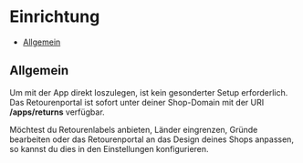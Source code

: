 # Einrichtung

-   [Allgemein](#general)
<!-- -   [FAQ](#faq) -->

<a name="credentials"></a>

## Allgemein

Um mit der App direkt loszulegen, ist kein gesonderter Setup erforderlich. Das Retourenportal ist sofort unter deiner Shop-Domain mit der URI **/apps/returns** verfügbar.

Möchtest du Retourenlabels anbieten, Länder eingrenzen, Gründe bearbeiten oder das Retourenportal an das Design deines Shops anpassen, so kannst du dies in den Einstellungen konfigurieren.

<!-- <a name="faq"></a>

## FAQ

<div class="faq-list">
<dl class="space-y-8">
<div>
<dt><h4>Statt der Name unserer Firma wird einfach unsere Firmenadresse (Straße) angezeigt. Wie können wir das ändern?</h4></dt>
<dd>In dem Fall werdet ihr voraussichtlich keine Absender Referenz verwenden und zwar die Adressen, die ihr in Shopify hinterlegt habt. dazu müsst ihr einmal in die Shopify Einstellungen unten links im Shopify Admin und dann unter Standorte beziehungsweise in Englisch Locations eure Adressen überprüfen. Dort ist oft als Standort Name die Straße oder Adresse eingetragen. Hier bitte die Standorte entsprechend korrigieren. Dann einen Moment warten und wieder in die App easy DHL unter Einstellungen Versand wechseln. Dort habt ihr dann in einem dropdown eure Standorte zur Auswahl. Sollten die Änderung noch nicht sichtbar sein, dann bitte einmal eine halbe Minute warten und einen browser-reload der App durchführen</dd>
</div>

<div>
<dt><h4>Benutzername und Password stimmen aber ich kann mich nicht anmelden, woran liegt das?</h4></dt>
<dd>Solltest du die 2FA Authentifizierung im DHL Geschäftskunden Portal aktiviert haben, dann wird es höchstwahrscheinlich am gewählten Sicherheitsproblem liegen. Hier entweder die 2FA komplett deaktiviert oder aber das Sicherheitsprofil wie folgt geändert werden, siehe Screenshot - "Absicherung sicherheitsrelevanter Änderungen"

![DHL-2fa-Problem](https://media.247apps.de/storage/faq/dhl-2fa-problem.png)

</dd>
</dl>
</div>
</div> -->
